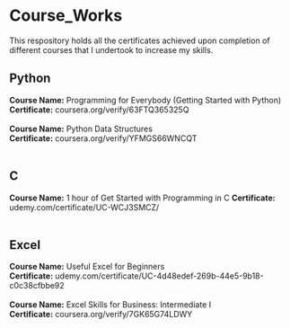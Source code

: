 # Course_Works
This respository holds all the certificates achieved upon completion of different courses that I undertook to increase my skills.

## Python <br>
<b>Course Name:</b> Programming for Everybody (Getting Started with Python) <br>
<b>Certificate:</b> coursera.org/verify/63FTQ365325Q
<br><br>
<b>Course Name:</b> Python Data Structures <br>
<b>Certificate:</b> coursera.org/verify/YFMGS66WNCQT
<br><br>
## C <br>
<b>Course Name:</b> 1 hour of Get Started with Programming in C
<b>Certificate:</b> udemy.com/certificate/UC-WCJ3SMCZ/
<br><br>
## Excel <br>
<b>Course Name:</b> Useful Excel for Beginners <br>
<b>Certificate:</b> udemy.com/certificate/UC-4d48edef-269b-44e5-9b18-c0c38cfbbe92
<br><br>
<b>Course Name:</b> Excel Skills for Business: Intermediate I <br>
<b>Certificate:</b> coursera.org/verify/7GK65G74LDWY
<br><br>
